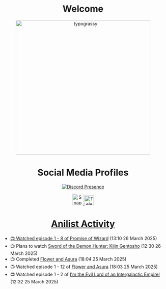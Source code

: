 <div align="center">

# Welcome
<a href="https://github.com/kawarimidoll/typograssy">
    <img alt="typograssy" src="https://typograssy.deno.dev/api?text=%E3%82%88%E3%81%86%E3%81%93%E3%81%9D%E3%81%BF%E3%81%AA%E3%81%95%E3%82%93%20-%20Sheby--&&l0=none&l1=82d9d0&l2=027353&l3=038c4c&l4=01402e&bg=none&frame=none&speed=100&comment=" width="421.99">
</a>

</div>

<div align="center">

# Social Media Profiles

[![Discord Presence](https://lanyard.cnrad.dev/api/612532963938271232)](https://discord.com/users/612532963938271232)


<a href="https://www.snapchat.com/add/a.sheby" title="Snapchat Profile">
    <img src="https://www.freepnglogos.com/uploads/snapchat-logo-png-0.png" width="35" alt="Snapchat Logo" />


<a href="https://t.me/ASheby" title="Telegram Profile">
    <img src="https://www.freepnglogos.com/uploads/telegram-logo-png-0.png" width="30" alt="Telegram Logo" />


</div>

<div align="center">

# Anilist Activity

</div>

<!-- ANILIST_ACTIVITY:start -->

-   📺 Watched episode 1 - 8 of [Promise of Wizard](https://anilist.co/anime/170916) (13:10 26 March 2025)
-   📺 Plans to watch [Sword of the Demon Hunter: Kijin Gentosho](https://anilist.co/anime/143598) (12:30 26 March 2025)
-   📺 Completed [Flower and Asura](https://anilist.co/anime/178022) (18:04 25 March 2025)
-   📺 Watched episode 1 - 12 of [Flower and Asura](https://anilist.co/anime/178022) (18:03 25 March 2025)
-   📺 Watched episode 1 - 2 of [I'm the Evil Lord of an Intergalactic Empire!](https://anilist.co/anime/183274) (12:32 25 March 2025)

<!-- ANILIST_ACTIVITY:end -->
